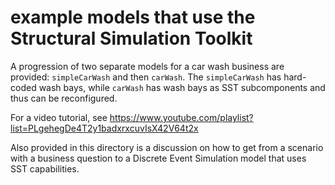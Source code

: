 # example models that use the Structural Simulation Toolkit

A progression of two separate models for a car wash business are provided: `simpleCarWash` and then `carWash`. 
The `simpleCarWash` has hard-coded wash bays, while `carWash` has wash bays as SST subcomponents and thus can be reconfigured.

For a video tutorial, see <https://www.youtube.com/playlist?list=PLgehegDe4T2y1badxrxcuvIsX42V64t2x>

Also provided in this directory is a discussion on how to get from a scenario with a business question to a Discrete Event Simulation model that uses SST capabilities.
